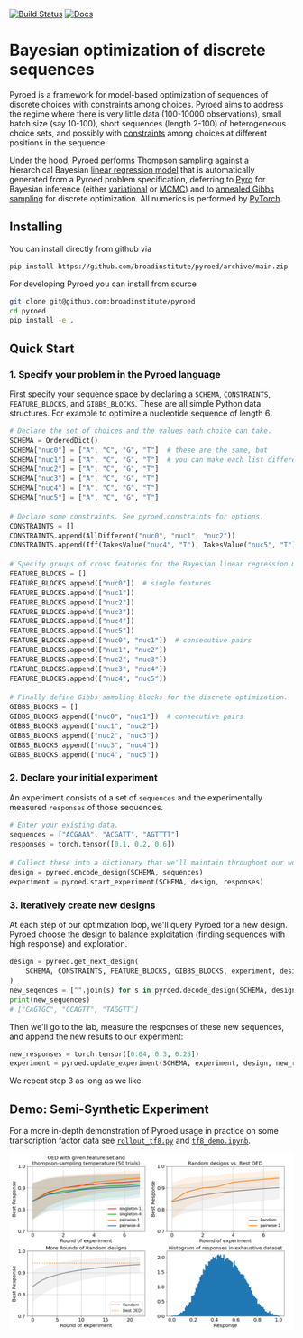 [![Build Status](https://github.com/broadinstitute/pyroed/workflows/CI/badge.svg)](https://github.com/broadinstitute/pyroed/actions)
[![Docs](https://img.shields.io/badge/api-docs-blue)](https://broadinstitute.github.io/pyroed/)

# Bayesian optimization of discrete sequences

Pyroed is a framework for model-based optimization of sequences of discrete
choices with constraints among choices.
Pyroed aims to address the regime where there is very little data (100-10000
observations), small batch size (say 10-100), short sequences (length 2-100) of
heterogeneous choice sets, and possibly with [constraints](https://broadinstitute.github.io/pyroed/constraints.html) among choices at
different positions in the sequence.

Under the hood, Pyroed performs
[Thompson sampling](https://broadinstitute.github.io/pyroed/internals.html#pyroed.oed.thompson_sample)
against a hierarchical Bayesian
[linear regression model](https://broadinstitute.github.io/pyroed/internals.html#pyroed.models.model)
that is automatically generated from a Pyroed problem specification, deferring
to [Pyro](https://pyro.ai) for Bayesian inference (either
[variational](https://broadinstitute.github.io/pyroed/internals.html#pyroed.inference.fit_svi)
or
[MCMC](https://broadinstitute.github.io/pyroed/internals.html#pyroed.inference.fit_mcmc))
and to
[annealed Gibbs sampling](https://broadinstitute.github.io/pyroed/internals.html#pyroed.optimizers.optimize_simulated_annealing)
for discrete optimization.  All numerics is performed by
[PyTorch](https://pytorch.org).

## Installing

You can install directly from github via
```sh
pip install https://github.com/broadinstitute/pyroed/archive/main.zip
```
For developing Pyroed you can install from source
```sh
git clone git@github.com:broadinstitute/pyroed
cd pyroed
pip install -e .
```

## Quick Start

### 1. Specify your problem in the Pyroed language

First specify your sequence space by declaring a `SCHEMA`, `CONSTRAINTS`, `FEATURE_BLOCKS`, and `GIBBS_BLOCKS`. These are all simple Python data structures.
For example to optimize a nucleotide sequence of length 6:
```python
# Declare the set of choices and the values each choice can take.
SCHEMA = OrderedDict()
SCHEMA["nuc0"] = ["A", "C", "G", "T"]  # these are the same, but
SCHEMA["nuc1"] = ["A", "C", "G", "T"]  # you can make each list different
SCHEMA["nuc2"] = ["A", "C", "G", "T"]
SCHEMA["nuc3"] = ["A", "C", "G", "T"]
SCHEMA["nuc4"] = ["A", "C", "G", "T"]
SCHEMA["nuc5"] = ["A", "C", "G", "T"]

# Declare some constraints. See pyroed.constraints for options.
CONSTRAINTS = []
CONSTRAINTS.append(AllDifferent("nuc0", "nuc1", "nuc2"))
CONSTRAINTS.append(Iff(TakesValue("nuc4", "T"), TakesValue("nuc5", "T")))

# Specify groups of cross features for the Bayesian linear regression model.
FEATURE_BLOCKS = []
FEATURE_BLOCKS.append(["nuc0"])  # single features
FEATURE_BLOCKS.append(["nuc1"])
FEATURE_BLOCKS.append(["nuc2"])
FEATURE_BLOCKS.append(["nuc3"])
FEATURE_BLOCKS.append(["nuc4"])
FEATURE_BLOCKS.append(["nuc5"])
FEATURE_BLOCKS.append(["nuc0", "nuc1"])  # consecutive pairs
FEATURE_BLOCKS.append(["nuc1", "nuc2"])
FEATURE_BLOCKS.append(["nuc2", "nuc3"])
FEATURE_BLOCKS.append(["nuc3", "nuc4"])
FEATURE_BLOCKS.append(["nuc4", "nuc5"])

# Finally define Gibbs sampling blocks for the discrete optimization.
GIBBS_BLOCKS = []
GIBBS_BLOCKS.append(["nuc0", "nuc1"])  # consecutive pairs
GIBBS_BLOCKS.append(["nuc1", "nuc2"])
GIBBS_BLOCKS.append(["nuc2", "nuc3"])
GIBBS_BLOCKS.append(["nuc3", "nuc4"])
GIBBS_BLOCKS.append(["nuc4", "nuc5"])
```

### 2. Declare your initial experiment

An experiment consists of a set of `sequences` and the experimentally measured
`responses` of those sequences.
```python
# Enter your existing data.
sequences = ["ACGAAA", "ACGATT", "AGTTTT"]
responses = torch.tensor([0.1, 0.2, 0.6])

# Collect these into a dictionary that we'll maintain throughout our workflow.
design = pyroed.encode_design(SCHEMA, sequences)
experiment = pyroed.start_experiment(SCHEMA, design, responses)
```

### 3. Iteratively create new designs

At each step of our optimization loop, we'll query Pyroed for a new design.
Pyroed choose the design to balance exploitation (finding sequences with high
response) and exploration.
```python
design = pyroed.get_next_design(
    SCHEMA, CONSTRAINTS, FEATURE_BLOCKS, GIBBS_BLOCKS, experiment, design_size=3
)
new_seqences = ["".join(s) for s in pyroed.decode_design(SCHEMA, design)]
print(new_sequences)
# ["CAGTGC", "GCAGTT", "TAGGTT"]
```
Then we'll go to the lab, measure the responses of these new sequences, and
append the new results to our experiment:
```python
new_responses = torch.tensor([0.04, 0.3, 0.25])
experiment = pyroed.update_experiment(SCHEMA, experiment, design, new_responses)
```
We repeat step 3 as long as we like.

## Demo: Semi-Synthetic Experiment 

For a more in-depth demonstration of Pyroed usage in practice on some transcription factor data
see [`rollout_tf8.py`](https://github.com/broadinstitute/pyroed/blob/main/examples/rollout_tf8.py)
and [`tf8_demo.ipynb`](https://github.com/broadinstitute/pyroed/blob/main/examples/tf8_demo.ipynb).

![plot](./examples/oed_vs_rand.png)
